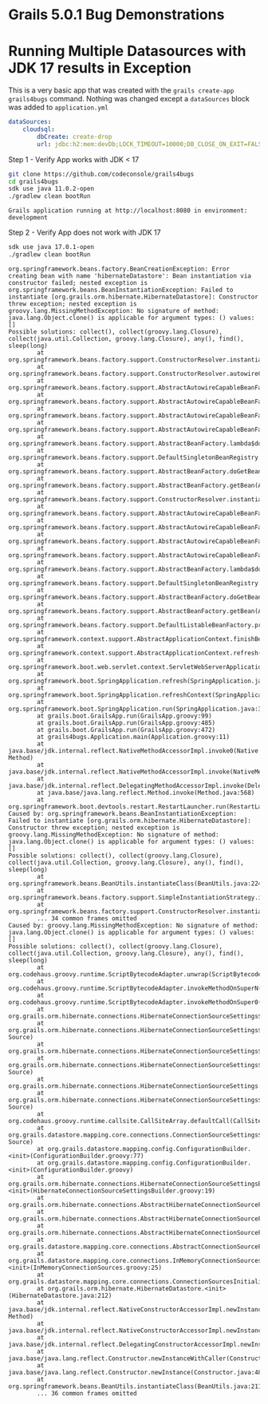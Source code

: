 # Grails 5.0.1 Bug Demonstrations

# Running Multiple Datasources with JDK 17 results in Exception

This is a very basic app that was created with the `grails create-app grails4bugs` command.
Nothing was changed except a `dataSources` block was added to `application.yml`

```yaml
dataSources:
    cloudsql:
        dbCreate: create-drop
        url: jdbc:h2:mem:devDb;LOCK_TIMEOUT=10000;DB_CLOSE_ON_EXIT=FALSE 
```

Step 1 - Verify App works with JDK < 17
```bash
git clone https://github.com/codeconsole/grails4bugs
cd grails4bugs
sdk use java 11.0.2-open
./gradlew clean bootRun
```
```Grails application running at http://localhost:8080 in environment: development```

Step 2 - Verify App does not work with JDK 17
```bash
sdk use java 17.0.1-open  
./gradlew clean bootRun
```
```
org.springframework.beans.factory.BeanCreationException: Error creating bean with name 'hibernateDatastore': Bean instantiation via constructor failed; nested exception is org.springframework.beans.BeanInstantiationException: Failed to instantiate [org.grails.orm.hibernate.HibernateDatastore]: Constructor threw exception; nested exception is groovy.lang.MissingMethodException: No signature of method: java.lang.Object.clone() is applicable for argument types: () values: []
Possible solutions: collect(), collect(groovy.lang.Closure), collect(java.util.Collection, groovy.lang.Closure), any(), find(), sleep(long)
        at org.springframework.beans.factory.support.ConstructorResolver.instantiate(ConstructorResolver.java:315)
        at org.springframework.beans.factory.support.ConstructorResolver.autowireConstructor(ConstructorResolver.java:296)
        at org.springframework.beans.factory.support.AbstractAutowireCapableBeanFactory.autowireConstructor(AbstractAutowireCapableBeanFactory.java:1372)
        at org.springframework.beans.factory.support.AbstractAutowireCapableBeanFactory.createBeanInstance(AbstractAutowireCapableBeanFactory.java:1222)
        at org.springframework.beans.factory.support.AbstractAutowireCapableBeanFactory.doCreateBean(AbstractAutowireCapableBeanFactory.java:582)
        at org.springframework.beans.factory.support.AbstractAutowireCapableBeanFactory.createBean(AbstractAutowireCapableBeanFactory.java:542)
        at org.springframework.beans.factory.support.AbstractBeanFactory.lambda$doGetBean$0(AbstractBeanFactory.java:335)
        at org.springframework.beans.factory.support.DefaultSingletonBeanRegistry.getSingleton(DefaultSingletonBeanRegistry.java:234)
        at org.springframework.beans.factory.support.AbstractBeanFactory.doGetBean(AbstractBeanFactory.java:333)
        at org.springframework.beans.factory.support.AbstractBeanFactory.getBean(AbstractBeanFactory.java:208)
        at org.springframework.beans.factory.support.ConstructorResolver.instantiateUsingFactoryMethod(ConstructorResolver.java:410)
        at org.springframework.beans.factory.support.AbstractAutowireCapableBeanFactory.instantiateUsingFactoryMethod(AbstractAutowireCapableBeanFactory.java:1352)
        at org.springframework.beans.factory.support.AbstractAutowireCapableBeanFactory.createBeanInstance(AbstractAutowireCapableBeanFactory.java:1195)
        at org.springframework.beans.factory.support.AbstractAutowireCapableBeanFactory.doCreateBean(AbstractAutowireCapableBeanFactory.java:582)
        at org.springframework.beans.factory.support.AbstractAutowireCapableBeanFactory.createBean(AbstractAutowireCapableBeanFactory.java:542)
        at org.springframework.beans.factory.support.AbstractBeanFactory.lambda$doGetBean$0(AbstractBeanFactory.java:335)
        at org.springframework.beans.factory.support.DefaultSingletonBeanRegistry.getSingleton(DefaultSingletonBeanRegistry.java:234)
        at org.springframework.beans.factory.support.AbstractBeanFactory.doGetBean(AbstractBeanFactory.java:333)
        at org.springframework.beans.factory.support.AbstractBeanFactory.getBean(AbstractBeanFactory.java:208)
        at org.springframework.beans.factory.support.DefaultListableBeanFactory.preInstantiateSingletons(DefaultListableBeanFactory.java:944)
        at org.springframework.context.support.AbstractApplicationContext.finishBeanFactoryInitialization(AbstractApplicationContext.java:918)
        at org.springframework.context.support.AbstractApplicationContext.refresh(AbstractApplicationContext.java:583)
        at org.springframework.boot.web.servlet.context.ServletWebServerApplicationContext.refresh(ServletWebServerApplicationContext.java:145)
        at org.springframework.boot.SpringApplication.refresh(SpringApplication.java:754)
        at org.springframework.boot.SpringApplication.refreshContext(SpringApplication.java:434)
        at org.springframework.boot.SpringApplication.run(SpringApplication.java:338)
        at grails.boot.GrailsApp.run(GrailsApp.groovy:99)
        at grails.boot.GrailsApp.run(GrailsApp.groovy:485)
        at grails.boot.GrailsApp.run(GrailsApp.groovy:472)
        at grails4bugs.Application.main(Application.groovy:11)
        at java.base/jdk.internal.reflect.NativeMethodAccessorImpl.invoke0(Native Method)
        at java.base/jdk.internal.reflect.NativeMethodAccessorImpl.invoke(NativeMethodAccessorImpl.java:77)
        at java.base/jdk.internal.reflect.DelegatingMethodAccessorImpl.invoke(DelegatingMethodAccessorImpl.java:43)
        at java.base/java.lang.reflect.Method.invoke(Method.java:568)
        at org.springframework.boot.devtools.restart.RestartLauncher.run(RestartLauncher.java:49)
Caused by: org.springframework.beans.BeanInstantiationException: Failed to instantiate [org.grails.orm.hibernate.HibernateDatastore]: Constructor threw exception; nested exception is groovy.lang.MissingMethodException: No signature of method: java.lang.Object.clone() is applicable for argument types: () values: []
Possible solutions: collect(), collect(groovy.lang.Closure), collect(java.util.Collection, groovy.lang.Closure), any(), find(), sleep(long)
        at org.springframework.beans.BeanUtils.instantiateClass(BeanUtils.java:224)
        at org.springframework.beans.factory.support.SimpleInstantiationStrategy.instantiate(SimpleInstantiationStrategy.java:117)
        at org.springframework.beans.factory.support.ConstructorResolver.instantiate(ConstructorResolver.java:311)
        ... 34 common frames omitted
Caused by: groovy.lang.MissingMethodException: No signature of method: java.lang.Object.clone() is applicable for argument types: () values: []
Possible solutions: collect(), collect(groovy.lang.Closure), collect(java.util.Collection, groovy.lang.Closure), any(), find(), sleep(long)
        at org.codehaus.groovy.runtime.ScriptBytecodeAdapter.unwrap(ScriptBytecodeAdapter.java:70)
        at org.codehaus.groovy.runtime.ScriptBytecodeAdapter.invokeMethodOnSuperN(ScriptBytecodeAdapter.java:146)
        at org.codehaus.groovy.runtime.ScriptBytecodeAdapter.invokeMethodOnSuper0(ScriptBytecodeAdapter.java:164)
        at org.grails.orm.hibernate.connections.HibernateConnectionSourceSettings$HibernateSettings$OsivSettings.clone(HibernateConnectionSourceSettings.groovy)
        at org.grails.orm.hibernate.connections.HibernateConnectionSourceSettings$HibernateSettings$OsivSettings$clone.call(Unknown Source)
        at org.grails.orm.hibernate.connections.HibernateConnectionSourceSettings$HibernateSettings.clone(HibernateConnectionSourceSettings.groovy)
        at org.grails.orm.hibernate.connections.HibernateConnectionSourceSettings$HibernateSettings$clone$0.call(Unknown Source)
        at org.grails.orm.hibernate.connections.HibernateConnectionSourceSettings.clone(HibernateConnectionSourceSettings.groovy)
        at org.grails.orm.hibernate.connections.HibernateConnectionSourceSettings$clone.call(Unknown Source)
        at org.codehaus.groovy.runtime.callsite.CallSiteArray.defaultCall(CallSiteArray.java:47)
        at org.grails.datastore.mapping.core.connections.ConnectionSourceSettings$clone.call(Unknown Source)
        at org.grails.datastore.mapping.config.ConfigurationBuilder.<init>(ConfigurationBuilder.groovy:77)
        at org.grails.datastore.mapping.config.ConfigurationBuilder.<init>(ConfigurationBuilder.groovy)
        at org.grails.orm.hibernate.connections.HibernateConnectionSourceSettingsBuilder.<init>(HibernateConnectionSourceSettingsBuilder.groovy:19)
        at org.grails.orm.hibernate.connections.AbstractHibernateConnectionSourceFactory.buildSettingsWithPrefix(AbstractHibernateConnectionSourceFactory.java:95)
        at org.grails.orm.hibernate.connections.AbstractHibernateConnectionSourceFactory.buildSettings(AbstractHibernateConnectionSourceFactory.java:87)
        at org.grails.orm.hibernate.connections.AbstractHibernateConnectionSourceFactory.buildSettings(AbstractHibernateConnectionSourceFactory.java:23)
        at org.grails.datastore.mapping.core.connections.AbstractConnectionSourceFactory.create(AbstractConnectionSourceFactory.java:63)
        at org.grails.datastore.mapping.core.connections.InMemoryConnectionSources.<init>(InMemoryConnectionSources.groovy:25)
        at org.grails.datastore.mapping.core.connections.ConnectionSourcesInitializer.create(ConnectionSourcesInitializer.groovy:28)
        at org.grails.orm.hibernate.HibernateDatastore.<init>(HibernateDatastore.java:212)
        at java.base/jdk.internal.reflect.NativeConstructorAccessorImpl.newInstance0(Native Method)
        at java.base/jdk.internal.reflect.NativeConstructorAccessorImpl.newInstance(NativeConstructorAccessorImpl.java:77)
        at java.base/jdk.internal.reflect.DelegatingConstructorAccessorImpl.newInstance(DelegatingConstructorAccessorImpl.java:45)
        at java.base/java.lang.reflect.Constructor.newInstanceWithCaller(Constructor.java:499)
        at java.base/java.lang.reflect.Constructor.newInstance(Constructor.java:480)
        at org.springframework.beans.BeanUtils.instantiateClass(BeanUtils.java:211)
        ... 36 common frames omitted

```
